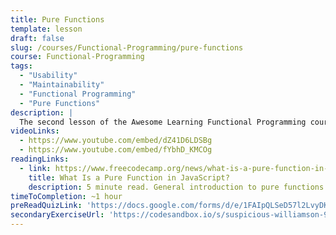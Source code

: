 ```yaml
---
title: Pure Functions
template: lesson
draft: false
slug: /courses/Functional-Programming/pure-functions
course: Functional-Programming
tags:
  - "Usability"
  - "Maintainability"
  - "Functional Programming"
  - "Pure Functions"
description: |
  The second lesson of the Awesome Learning Functional Programming course will teach students how to apply the concept of functional purity to your code and how to write and recognize pure functions.
videoLinks:
  - https://www.youtube.com/embed/dZ41D6LDSBg
  - https://www.youtube.com/embed/fYbhD_KMCOg
readingLinks:
  - link: https://www.freecodecamp.org/news/what-is-a-pure-function-in-javascript-acb887375dfe/
    title: What Is a Pure Function in JavaScript?
    description: 5 minute read. General introduction to pure functions in JavaScript.
timeToCompletion: ~1 hour
preReadQuizLink: 'https://docs.google.com/forms/d/e/1FAIpQLSeD57l2LvyDKM9Rhup0h0q6ltZbGJZi7lP56ETFAvBjugulZQ/viewform?usp=sf_link'
secondaryExerciseUrl: 'https://codesandbox.io/s/suspicious-williamson-9f02x?file=/src/exercise.js'
---
```

